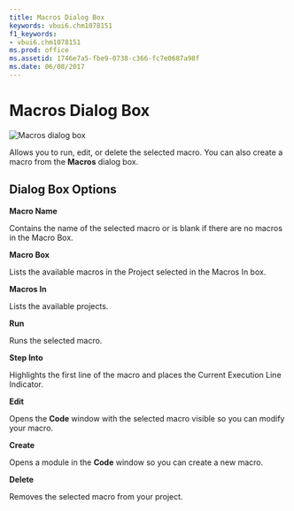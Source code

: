 ```yaml
---
title: Macros Dialog Box
keywords: vbui6.chm1078151
f1_keywords:
- vbui6.chm1078151
ms.prod: office
ms.assetid: 1746e7a5-fbe9-0738-c366-fc7e0687a98f
ms.date: 06/08/2017
---
```



# Macros Dialog Box


![Macros dialog box](images/macrodb_ZA01201623.gif)



Allows you to run, edit, or delete the selected macro. You can also create a macro from the **Macros** dialog box.

## Dialog Box Options

 **Macro Name**

Contains the name of the selected macro or is blank if there are no macros in the Macro Box.

 **Macro Box**

Lists the available macros in the Project selected in the Macros In box.

 **Macros In**

Lists the available projects.

 **Run**

Runs the selected macro.

 **Step Into**

Highlights the first line of the macro and places the Current Execution Line Indicator.

 **Edit**

Opens the **Code** window with the selected macro visible so you can modify your macro.

 **Create**

Opens a module in the **Code** window so you can create a new macro.

 **Delete**

Removes the selected macro from your project.


